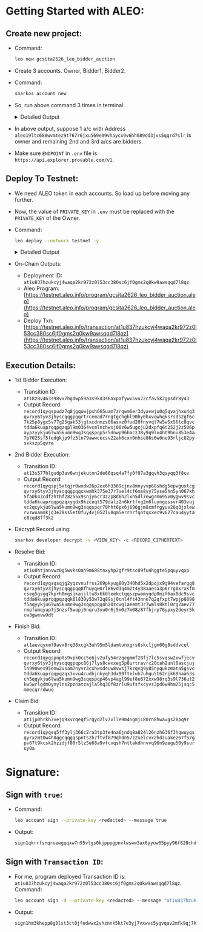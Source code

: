 # Getting Started with ALEO:

## Create new project:
- Command:
    ```sh
    leo new gcsita2626_leo_bidder_auction
    ```

- Create 3 accounts. Owner, Bidder1, Bidder2.
- Command:
    ```sh
    snarkos account new
    ```
- So, run above command 3 times in terminal:
    <details><summary> Detailed Output </summary><blockquote>

    ~~~
    $ snarkos account new

    Private Key  <redacted>
        View Key  <redacted>
        Address  aleo19ltc688wvmtez9t767r6jxu569e09vhaycx9v6hh689dd3jvs5qqrd7slr

    $ snarkos account new

    Private Key  <redacted>
        View Key  <redacted>
        Address  aleo1k42w6vqcvyehqgsr4j4j2qxwjyfrwdrhr7erwlvqdj2wc8vhxsgqytsv72

    $ snarkos account new

    Private Key  <redacted>
        View Key  <redacted>
        Address  aleo120necdjm8dmuws027h6hunzp57j9flde00cnlf5zzps558rnugxs3uzxyv
    ~~~
    
    </blockquote></details>

- In above output, suppose 1 a/c with Address `aleo19ltc688wvmtez9t767r6jxu569e09vhaycx9v6hh689dd3jvs5qqrd7slr` is owner and remaining 2nd and 3rd a/cs are bidders. 
- Make sure `ENDPOINT` in `.env` file is `https://api.explorer.provable.com/v1`.
     
## Deploy To Testnet:
- We need ALEO token in each accounts. So load up before moving any further.
- Now, the value of `PRIVATE_KEY` in `.env` must be replaced with the `PRIVATE_KEY` of the Owner.
- Command:
    ```sh
    leo deploy --network testnet -y
    ```
    <details><summary> Detailed Output </summary><blockquote>

    ~~~
       Leo ✅ Compiled 'gcsita2626_leo_bidder_auction.aleo' into Aleo instructions
    📦 Creating deployment transaction for 'gcsita2626_leo_bidder_auction.aleo'...

    Base deployment cost for 'gcsita2626_leo_bidder_auction.aleo' is 14.504325 credits.

    +------------------------------------+----------------+
    | gcsita2626_leo_bidder_auction.aleo | Cost (credits) |
    +------------------------------------+----------------+
    | Transaction Storage                | 3.641000       |
    +------------------------------------+----------------+
    | Program Synthesis                  | 9.863325       |
    +------------------------------------+----------------+
    | Namespace                          | 1.000000       |
    +------------------------------------+----------------+
    | Priority Fee                       | 0.000000       |
    +------------------------------------+----------------+
    | Total                              | 14.504325      |
    +------------------------------------+----------------+

    Your current public balance is 48.848612 credits.

    ✅ Created deployment transaction for 'gcsita2626_leo_bidder_auction.aleo'

    Broadcasting transaction to https://api.explorer.provable.com/v1/testnet/transaction/broadcast...

    ⌛ Deployment at1u837hzukcyj4waqa2kr972z0l53cc380sc6jf0gms2q0kw9awsqqd7l8qz ('gcsita2626_leo_bidder_auction.aleo') has been broadcast to https://api.explorer.provable.com/v1/testnet/transaction/broadcast.
    ~~~

    </blockquote></details>


- On-Chain Outputs: 
    - Deployment ID: `at1u837hzukcyj4waqa2kr972z0l53cc380sc6jf0gms2q0kw9awsqqd7l8qz`
    - Aleo Program: [https://testnet.aleo.info/program/gcsita2626_leo_bidder_auction.aleo](https://testnet.aleo.info/program/gcsita2626_leo_bidder_auction.aleo)
    - Deploy Txn: [https://testnet.aleo.info/transaction/at1u837hzukcyj4waqa2kr972z0l53cc380sc6jf0gms2q0kw9awsqqd7l8qz](https://testnet.aleo.info/transaction/at1u837hzukcyj4waqa2kr972z0l53cc380sc6jf0gms2q0kw9awsqqd7l8qz) 


## Execution Details:
- 1st Bidder Execution:
    - Transition ID: `at18z8v463s98vx7hgdwp59a3s9kd3s6axpafywv5vu72cfav5k2gpsdr8y43`
    - Output Record: `record1qyqspudz7q8jgquwjpxh665uam7zrqwm6er3dyavwju0q5qvajhxu4g3qvrxy6tyv3jhyscqqgpqqrtrcemad7rngtgchghl90hy0hxvqwhqksrsds2gf6c7k25p8ygx5v77g25gak53jgtxcdnmzs86asxz0fud20fnyvql7w5w5x56tc8qvctdda6kuaprqqpqzqpl9m0364vcmlnchwsj00z6w5ugcju2dxpfq6t252j2z506paypzyykju6lwa5kumn9wg3sqqspqp5r5dnwp96hacz38y9q9lv4ht9hnu853e4a7p7025sf5fedgkjp9fz5tn79awwcecsv22ak6cxn0nhse86s6w0ne93rljc82pysxkszp5qvre`

- 2nd Bidder Execution:
    - Transition ID: `at13s577hlgudp3av6wnjekutnn2de66qsq4a7fy0f07a3gqvh3qsyqq3f8cv`
    - Output Record: `record1qyqspj5xtqjr0wxdw26p2ex6h3369cjnv8mnyvvp68shdg5epwguxtcgqvrxy6tyv3jhyscqqgpqqcxwmhk375e37r7xel4cf6ms8yy75yse5hn5yn067kh5fa0k43cdfzhthf28255x9snjy6cr3z2p8d6h2lxh5dl7ewgrm695v0ygwv9svctdda6kuaprqqpqzqxygdx9kzceqt579dalz2n6krtfvg2m6luyngqssvr403vujvc2qcykju6lwa5kumn9wg3sqqspqr70hht6px6j696gjm8xmfrgyuv28q3jxlewrvzwuammkjg3e28ss5et0fuy4vj052lv8qm5errnrfqntqxxec9v627cau4yytae8zqd8ff3k2`

- Decrypt Record using:
    ```sh
    snarkos developer decrypt -v <VIEW_KEY> -c <RECORD_CIPHERTEXT>
    ```

- Resolve Bid:
    - Transition ID: `at1u0htjnnvwz0g5wvks0ah9m688tnxyhp2gfr9tsc09fu4hggte5pquyvqxp`
    - Output Record: `record1qyqsqsqjg2yqzvnufrss269pkyug80y340hd5x2dpqjx9g94vefargq8qvrxy6tyv3jhyscqqgpqq8fhuyqw0rl86vd3q4m2t4y38aaesa3p6rrg0xrxkfmcseg5gsgq7kprh8mgsjkajjltu8x6k6leekctqqszpwamygdp0mzf6ax8dc9svctdda6kuaprqqpqzqqk6l839y53w72q89sj0cnl4ft43nne7q2qfxpt7wpjp8898f5aqyykju6lwa5kumn9wg3sqqspqq4h20zcwglaeemt3r7wmls8ktl0rg2aev77rmpfumqyap7j3nzsf5wapj6nqru3xu0r6j5m0z7m08z87fhjrp76ypxy2deyr5kcw3gwevw9dt`

- Finish Bid:
    - Transition ID: `at1aevqyxmf9avx8rq38xcgk3uh95m5ldamtunxgrs6skcljgm00g8sddvcel`
    - Output Record: `record1qyqspnp8s9vpk0cc5e6jv2ufy54rzqegmmf28fj7lc5svqsw2xwfjecvqvrxy6tyv3jhyscqqgpqpc86j7lys8cwxxeg5p8urtravrc20cah2unl0ascjujln990wes95enw2vsam7nyvr3cxhwsd4uw8vwsj7kzqvq9y85nyqukzmata5gsvctdda6kuaprqqpqzqx3xvu4cudhjnkyqh3dx99fteluh7uhgu5t62rjk69haa63sch5qqykju6lwa5kumn9wg3sqqspqp46vp4agl99ef8e672xxw98rq3s9l736ut2kw5wrlgdm0ynylns2pznatzajla5hq30f8zrlu9ufsfxcyvs3pd6w4hm25jsqc5mmecqrrdwue`

- Claim Bid:
    - Transition ID: `at1jp0hrkh7vejq9xvcqeqf5rqyd2lv7vlle9m4ngmjc80rn8hwavgs28pq9r`
    - Output Record: `record1qyqsq5ff3ylj366c2ra3tp3fe4na6jndq8a824l26nzh636f3hqwuygsqyrxzmt0w4h8ggcqqgqspntszh7ftvf879qhdn57z2xelcvx2hdzuake267f57gpv67t9kcsk2hzzdjf80r5lz5e68a9vfcvqsh7nttakdhnvvq96n9zegu50y9suruy0a`

# Signature:
## Sign with `true`:
- Command:
    ```sh
    leo account sign --private-key <redacted> --message true
    ```

- Output:
    ```sh
    sign1qkrrfsnqruewgqqxw7n95vlgs0kjpppgpnvlwsww3ax6yyuw65pyy96f828chdgv4xntqnlj5pxxd5dhl4dyjvxvpvpyss9uphjpzqtu23rr6mhkgkrusjsmmc7taewueergms2yf25r2fxqy9fphr4aqrj4uvr5pmmj9hcjx0g5kvp3mxavfe7fq5ppdgjnkpyg65u0acrsc8da4j4
    ```

## Sign with `Transaction ID`:
- For me, program deployed Transaction ID is: `at1u837hzukcyj4waqa2kr972z0l53cc380sc6jf0gms2q0kw9awsqqd7l8qz`. Command:
    ```sh
    leo account sign -d --private-key <redacted> --message "at1u837hzukcyj4waqa2kr972z0l53cc380sc6jf0gms2q0kw9awsqqd7l8qz" --raw
    ```
- Output:
    ```sh
    sign1hm3khepp8g0lst3ct0jfedwwx2vhznnk5kt7e3yj7vxwvc5yqvqav2mfk9qj7k75cq55waghhjfn25duw9ap6pwhwg8w3r56x9v5cqru23rr6mhkgkrusjsmmc7taewueergms2yf25r2fxqy9fphr4aqrj4uvr5pmmj9hcjx0g5kvp3mxavfe7fq5ppdgjnkpyg65u0acrscdmnkh2
    ```